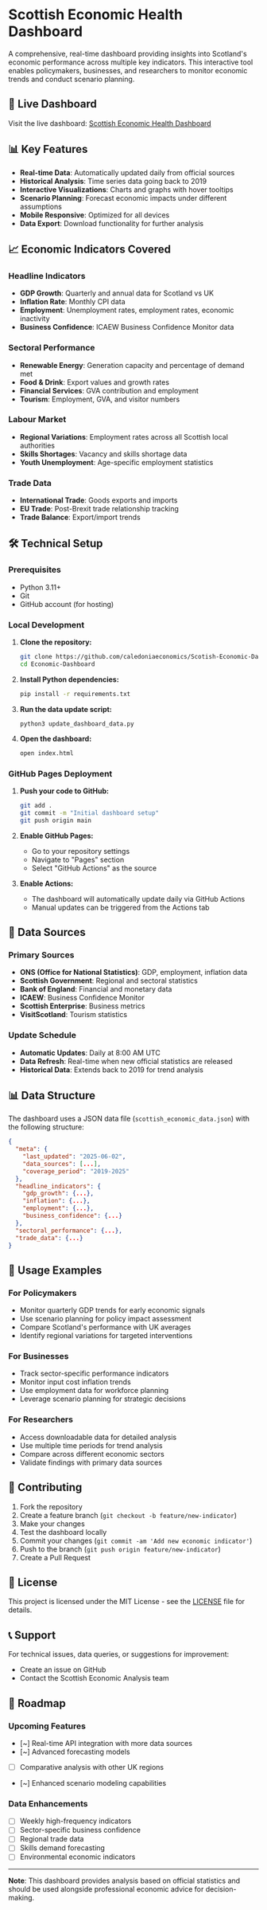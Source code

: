 # Scottish Economic Health Dashboard

A comprehensive, real-time dashboard providing insights into Scotland's economic performance across multiple key indicators. This interactive tool enables policymakers, businesses, and researchers to monitor economic trends and conduct scenario planning.

## 🏴 Live Dashboard

Visit the live dashboard: [Scottish Economic Health Dashboard](https://caledoniaeconomics.github.io/Scotish-Economic-Dashboard/)

## 📊 Key Features

- **Real-time Data**: Automatically updated daily from official sources
- **Historical Analysis**: Time series data going back to 2019
- **Interactive Visualizations**: Charts and graphs with hover tooltips
- **Scenario Planning**: Forecast economic impacts under different assumptions
- **Mobile Responsive**: Optimized for all devices
- **Data Export**: Download functionality for further analysis

## 📈 Economic Indicators Covered

### Headline Indicators
- **GDP Growth**: Quarterly and annual data for Scotland vs UK
- **Inflation Rate**: Monthly CPI data
- **Employment**: Unemployment rates, employment rates, economic inactivity
- **Business Confidence**: ICAEW Business Confidence Monitor data

### Sectoral Performance
- **Renewable Energy**: Generation capacity and percentage of demand met
- **Food & Drink**: Export values and growth rates
- **Financial Services**: GVA contribution and employment
- **Tourism**: Employment, GVA, and visitor numbers

### Labour Market
- **Regional Variations**: Employment rates across all Scottish local authorities
- **Skills Shortages**: Vacancy and skills shortage data
- **Youth Unemployment**: Age-specific employment statistics

### Trade Data
- **International Trade**: Goods exports and imports
- **EU Trade**: Post-Brexit trade relationship tracking
- **Trade Balance**: Export/import trends

## 🛠 Technical Setup

### Prerequisites
- Python 3.11+
- Git
- GitHub account (for hosting)

### Local Development

1. **Clone the repository:**
   ```bash
   git clone https://github.com/caledoniaeconomics/Scotish-Economic-Dashboard.git
   cd Economic-Dashboard
   ```

2. **Install Python dependencies:**
   ```bash
   pip install -r requirements.txt
   ```

3. **Run the data update script:**
   ```fish
   python3 update_dashboard_data.py
   ```

4. **Open the dashboard:**
   ```bash
   open index.html
   ```

### GitHub Pages Deployment

1. **Push your code to GitHub:**
   ```bash
   git add .
   git commit -m "Initial dashboard setup"
   git push origin main
   ```

2. **Enable GitHub Pages:**
   - Go to your repository settings
   - Navigate to "Pages" section
   - Select "GitHub Actions" as the source

3. **Enable Actions:**
   - The dashboard will automatically update daily via GitHub Actions
   - Manual updates can be triggered from the Actions tab

## 🔄 Data Sources

### Primary Sources
- **ONS (Office for National Statistics)**: GDP, employment, inflation data
- **Scottish Government**: Regional and sectoral statistics
- **Bank of England**: Financial and monetary data
- **ICAEW**: Business Confidence Monitor
- **Scottish Enterprise**: Business metrics
- **VisitScotland**: Tourism statistics

### Update Schedule
- **Automatic Updates**: Daily at 8:00 AM UTC
- **Data Refresh**: Real-time when new official statistics are released
- **Historical Data**: Extends back to 2019 for trend analysis

## 📊 Data Structure

The dashboard uses a JSON data file (`scottish_economic_data.json`) with the following structure:

```json
{
  "meta": {
    "last_updated": "2025-06-02",
    "data_sources": [...],
    "coverage_period": "2019-2025"
  },
  "headline_indicators": {
    "gdp_growth": {...},
    "inflation": {...},
    "employment": {...},
    "business_confidence": {...}
  },
  "sectoral_performance": {...},
  "trade_data": {...}
}
```

## 🎯 Usage Examples

### For Policymakers
- Monitor quarterly GDP trends for early economic signals
- Use scenario planning for policy impact assessment
- Compare Scotland's performance with UK averages
- Identify regional variations for targeted interventions

### For Businesses
- Track sector-specific performance indicators
- Monitor input cost inflation trends
- Use employment data for workforce planning
- Leverage scenario planning for strategic decisions

### For Researchers
- Access downloadable data for detailed analysis
- Use multiple time periods for trend analysis
- Compare across different economic sectors
- Validate findings with primary data sources

## 🤝 Contributing

1. Fork the repository
2. Create a feature branch (`git checkout -b feature/new-indicator`)
3. Make your changes
4. Test the dashboard locally
5. Commit your changes (`git commit -am 'Add new economic indicator'`)
6. Push to the branch (`git push origin feature/new-indicator`)
7. Create a Pull Request

## 📝 License

This project is licensed under the MIT License - see the [LICENSE](LICENSE) file for details.

## 📞 Support

For technical issues, data queries, or suggestions for improvement:
- Create an issue on GitHub
- Contact the Scottish Economic Analysis team

## 🔮 Roadmap

### Upcoming Features
- [~] Real-time API integration with more data sources
- [~] Advanced forecasting models
- [ ] Comparative analysis with other UK regions
- [~] Enhanced scenario modeling capabilities

### Data Enhancements
- [ ] Weekly high-frequency indicators
- [ ] Sector-specific business confidence
- [ ] Regional trade data
- [ ] Skills demand forecasting
- [ ] Environmental economic indicators

---

**Note**: This dashboard provides analysis based on official statistics and should be used alongside professional economic advice for decision-making.
